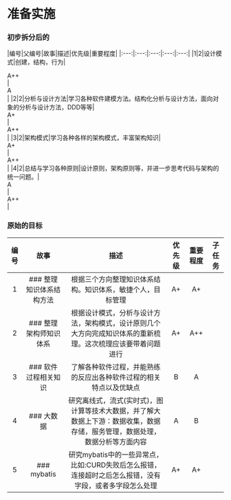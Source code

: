 <!--用于在Github上显示颜色 -->
<link rel="stylesheet" href="/styles/website.css">

# 准备实施

### 初步拆分后的

|编号|父编号|故事|描述|优先级|重要程度|
|:---:|:---:|:---:|:---:|:---:|
|1|2|设计模式|创建，结构，行为|<div class="a_plus_plus">A++</div>|<div class="a">A</div>|
|2|2|分析与设计方法|学习各种软件建模方法。结构化分析与设计方法，面向对象的分析与设计方法，DDD等等|<div class="a_plus">A+</div>|<div class="a_plus_plus">A++</div>|
|3|2|架构模式|学习各种各样的架构模式，丰富架构知识|<div class="a_plus">A+</div>|<div class="a_plus_plus">A++</div>|
|4|2|总结与学习各种原则|设计原则，架构原则等，并进一步思考代码与架构的统一问题。|<div class="a">A</div>|<div class="a_plus_plus">A++</div>|

### 原始的目标

|编号|故事|描述|优先级|重要程度|子任务|
|:---:|:---:|:---:|:---:|:---:|:---:|
|1|### 整理知识体系结构方法|根据三个方向整理知识体系结构。知识体系，敏捷个人，目标管理|<lable class="a_plus">A+</lable>|<lable class="a_plus">A+</lable>||
|2|### 整理架构师知识体系|根据设计模式，分析与设计方法，架构模式，设计原则几个大方向完成知识体系的重新梳理。这次梳理应该要带着问题进行|<lable class="a_plus">A+</lable>|<lable class="a_plus_plus">A++</lable>||
|3|### 软件过程相关知识|了解各种软件过程，并能熟练的反应出各种软件过程的相关特点以及优缺点|<lable class="b">B</lable>|<lable class="a">A</lable>||
|4|### 大数据|研究离线式，流式(实时式)，图计算等技术大数据，并了解大数据上下游：数据收集，数据存储，服务管理，数据处理，数据分析等方面内容|<lable class="a">A</lable>|<lable class="b">B</lable>||
|5|### mybatis|研究mybatis中的一些异常点，比如:CURD失败后怎么报错，连接超时之后怎么报错，没有字段，或者多字段怎么处理|<lable class="a_plus">A+</lable>|<lable class="a_plus">A+</lable>||